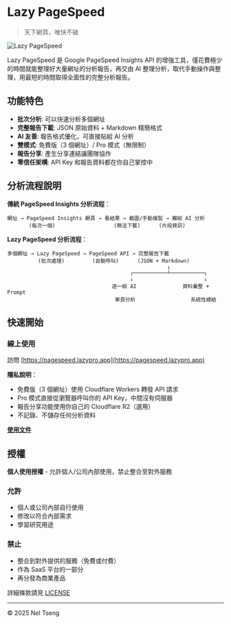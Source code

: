 # Lazy PageSpeed

> 天下網頁，唯快不破

![Lazy PageSpeed](https://pagespeed.lazypro.app/assets/images/og-image.png)

Lazy PageSpeed 是 Google PageSpeed Insights API 的增強工具，僅花費極少的時間就能整理好大量網址的分析報告，再交由 AI 整理分析，取代手動操作與整理，用最短的時間取得全面性的完整分析報告。

## 功能特色

- **批次分析**: 可以快速分析多個網址
- **完整報告下載**: JSON 原始資料 + Markdown 精簡格式
- **AI 友善**: 報告格式優化，可直接貼給 AI 分析
- **雙模式**: 免費版（3 個網址）/ Pro 模式（無限制）
- **報告分享**: 產生分享連結讓團隊協作
- **零信任架構**: API Key 和報告資料都在你自己掌控中

## 分析流程說明

**傳統 PageSpeed Insights 分析流程**：
```
網址 → PageSpeed Insights 網頁 → 看結果 → 截圖/手動複製 → 難給 AI 分析
       (每次一個)                   (無法下載)      (片段資訊)
```

**Lazy PageSpeed 分析流程**：
```
多個網址 → Lazy PageSpeed → PageSpeed API → 完整報告下載
          (批次處理)         (自動呼叫)      (JSON + Markdown)
                                                    ↓
                                        ┌───────────┴───────────┐
                                        ↓                       ↓
                                  逐一給 AI               資料彙整 + Prompt
                                   單頁分析                  系統性總結
```

## 快速開始

### 線上使用
訪問 [https://pagespeed.lazypro.app](https://pagespeed.lazypro.app)

**隱私說明**：
- 免費版（3 個網址）使用 Cloudflare Workers 轉發 API 請求
- Pro 模式直接從瀏覽器呼叫你的 API Key，中間沒有伺服器
- 報告分享功能使用你自己的 Cloudflare R2（選用）
- 不記錄、不儲存任何分析資料

**[使用文件](https://docs.lazypro.app/content/pagespeed/00-overview.md)**

## 授權

**個人使用授權** - 允許個人/公司內部使用，禁止整合至對外服務

### 允許
- 個人或公司內部自行使用
- 修改以符合內部需求
- 學習研究用途

### 禁止
- 整合到對外提供的服務（免費或付費）
- 作為 SaaS 平台的一部分
- 再分發為商業產品

詳細條款請見 [LICENSE](LICENSE)

---

© 2025 Nel Tseng
